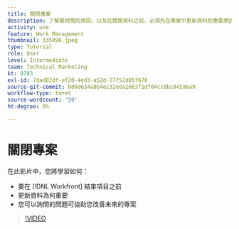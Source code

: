 ```yaml
---
title: 關閉專案
description: 了解要檢閱的資訊，以及在關閉資料之前，必須先在專案中更新資料的重要原因 [!DNL  Workfront].
activity: use
feature: Work Management
thumbnail: 335096.jpeg
type: Tutorial
role: User
level: Intermediate
team: Technical Marketing
kt: 8783
exl-id: 7dad82df-ef20-4ed3-a52d-27f52d05f678
source-git-commit: b09d634a8b4ec32eda2663f1df04cc8bc04596a9
workflow-type: tm+mt
source-wordcount: '59'
ht-degree: 0%

---
```


# 關閉專案

在此影片中，您將學習如何：

* 要在 [!DNL Workfront] 結束項目之前
* 更新資料為何重要
* 您可以詢問的問題可協助您改善未來的專案

>[!VIDEO](https://video.tv.adobe.com/v/335096/?quality=12)

<!---
learn more urls:
Update task status
Issue statuses
--->

